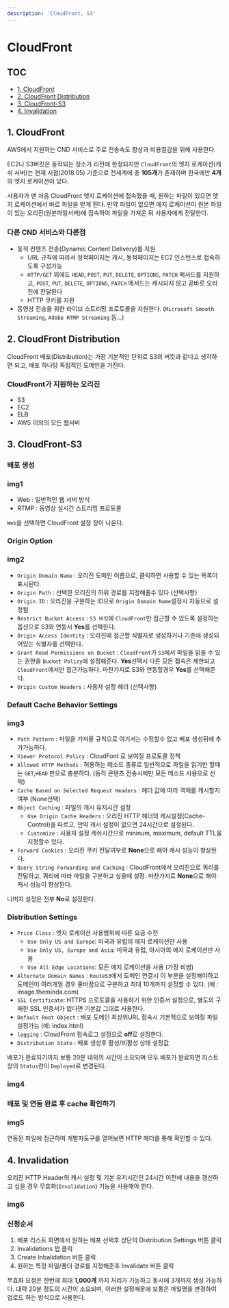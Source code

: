```yaml
---
description: 'CloudFront, S3'
---
```


# CloudFront

## TOC

* [1. CloudFront](cloudfront.md#1-cloudfront)
* [2. CloudFront Distribution](cloudfront.md#2-cloudfront-distribution)
* [3. CloudFront-S3](cloudfront.md#3-cloudfront-s3)
* [4. Invalidation](cloudfront.md#4-invalidation)

## 1. CloudFront

AWS에서 지원하는 CND 서비스로 주로 전송속도 향상과 비용절감을 위해 사용한다.

EC2나 S3버킷은 동작되는 장소가 리전에 한정되지만 `CloudFront`의 엣지 로케이션\(캐쉬 서버\)는 현재 시점\(2018.05\) 기준으로 전세계에 총 **105개**가 존재하며 한국에만 **4개**의 엣지 로케이션이 있다.

사용자가 맨 처음 CloudFront 엣지 로케이션에 접속했을 때, 원하는 파일이 있으면 엣지 로케이션에서 바로 파일을 받게 된다. 만약 파일이 없으면 에지 로케이션이 원본 파일이 있는 오리진\(원본파일서버\)에 접속하여 파일을 가져온 뒤 사용자에게 전달한다.

### 다른 CND 서비스와 다른점

* 동적 컨텐츠 전송\(Dynamic Content Delivery\)를 지원
  * URL 규칙에 따라서 정적페이지는 캐시, 동적페이지는 EC2 인스턴스로 접속하도록 구성가능
  * `HTTP/GET` 외에도 `HEAD`, `POST`, `PUT`, `DELETE`, `OPTIONS`, `PATCH` 메서드를 지원하고, `POST`, `PUT`, `DELETE`, `OPTIONS`, `PATCH` 메서드는 캐시되지 않고 곧바로 오리진에 전달된다
  * HTTP 쿠키를 지원
* 동영상 전송을 위한 라이브 스트리밍 프로토콜을 지원한다. \(`Microsoft Smooth Streaming`, `Adobe RTMP Streaming` 등...\)

## 2. CloudFront Distribution

CloudFront 배포\(Distribution\)는 가장 기본적인 단위로 S3의 버킷과 같다고 생각하면 되고, 배포 하나당 독립적인 도메인을 가진다.

### CloudFront가 지원하는 오리진

* S3
* EC2
* ELB
* AWS 이외의 모든 웹서버

## 3. CloudFront-S3

### 배포 생성

### img1

* Web : 일반적인 웹 서버 방식 
* RTMP : 동영상 실시간 스트리밍 프로토콜

`Web`을 선택하면 CloudFront 설정 창이 나온다.

### Origin Option

### img2

* `Origin Domain Name` : 오리진 도메인 이름으로, 클릭하면 사용할 수 있는 목록이 표시된다.
* `Origin Path` : 선택한 오리진의 하위 경로를 지정해줄수 있다 \(선택사항\)
* `Origin ID` : 오리진을 구분하는 ID으로 `Origin Domain Name`설정시 자동으로 설정됨
* `Restrict Bucket Access` : `S3 버킷`에 `CloudFront`만 접근할 수 있도록 설정하는 옵션으로 S3와 연동시 **Yes**를 선택한다.
* `Origin Access Identity` : 오리진에 접근할 식별자로 생성하거나 기존에 생성되어있는 식별자를 선택한다.
* `Grant Read Permissions on Bucket` : `CloudFront`가 `S3`에서 파일을 읽을 수 있는 권한을 `Bucket Policy`에 설정해준다. **Yes**선택시 다른 모든 접속은 제한되고 `CloudFront`에서만 접근가능하다. 마찬가지로 S3와 연동할경우 **Yes**를 선택해준다.
* `Origin Custom Headers` : 사용자 설정 헤더 \(선택사항\)

### Default Cache Behavior Settings

### img3

* `Path Pattern` : 파일을 가져올 규칙으로 여기서는 수정할수 없고 배포 생성뒤에 추가가능하다.
* `Viewer Protocol Policy` : CloudFont 로 보여질 프로토콜 정책
* `Allowed HTTP Methods` : 허용하는 메소드 종류로 일반적으로 파일을 읽기만 할때는 `GET`,`HEAD` 만으로 충분하다. \(동적 콘텐츠 전송시에만 모든 메소드 사용으로 선택\)
* `Cache Based on Selected Request Headers` : 헤더 값에 따라 객체를 캐시할지 여부 \(None선택\)
* `Object Caching` : 파일의 캐시 유지시간 설정
  * `Use Origin Cache Headers` : 오리진 HTTP 헤더의 캐시설정\(Cache-Control\)을 따르고, 만약 캐시 설정이 없으면 24시간으로 설정된다.
  * `Customize` : 사용자 설정 캐쉬시간으로 mininum, maximum, default TTL을 지정할수 있다.
* `Forward Cookies` : 오리진 쿠키 전달여부로 **None**으로 해야 캐시 성능이 향상된다.
* `Query String Forwarding and Caching` : CloudFront에서 오리진으로 쿼리를 전달하고, 쿼리에 따라 파일을 구분하고 싶을때 설정. 마찬가지로 **None**으로 해야 캐시 성능이 향상된다.

나머지 설정은 전부 **No**로 설정한다.

### Distribution Settings

* `Price Class` : 엣지 로케이션 사용범위에 따른 요금 수전
  * `Use Only US and Europe`: 미국과 유럽의 에지 로케이션만 사용
  * `Use Only US, Europe and Asia`: 미국과 유럽, 아시아의 에지 로케이션만 사용
  * `Use All Edge Locations`: 모든 에지 로케이션을 사용 \(가장 비쌈\)
* `Alternate Domain Names` : `Route53`에서 도메인 연결시 이 부분을 설정해야하고 도메인이 여러개일 경우 줄바꿈으로 구분하고 최대 10개까지 설정할 수 있다. \(예 : image.theminda.com\)
* `SSL Certificate`: HTTPS 프로토콜을 사용하기 위한 인증서 설정으로, 별도의 구매한 SSL 인증서가 없다면 기본값 그대로 사용한다.
* `Default Root Object` : 배포 도메인 최상위URL 접속시 기본적으로 보여질 파일 설정가능 \(예: index.html\)
* `logging` : CloudFront 접속로그 설정으로 **off**로 설정한다.
* `Distribution State` : 배포 생성후 활성/비활성 상태 설정값

배포가 완료되기까지 보통 20분 내외의 시간이 소요되며 모두 배포가 완료되면 리스트 창의 `Status`란이 `Deployed`로 변경된다.

### img4

### 배포 및 연동 완료 후 cache 확인하기

### img5

연동된 파일에 접근하여 개발자도구를 열어보면 HTTP 헤더를 통해 확인할 수 있다.

## 4. Invalidation

오리진 HTTP Header의 캐시 설정 및 기본 유지시간인 24시간 이전에 내용을 갱신하고 싶을 경우 무효화\(`Invalidation`\) 기능을 사용해야 한다.

### img6

### 신청순서

1. 배포 리스트 화면에서 원하는 배포 선택후 상단의 Distribution Settings 버튼 클릭 
2. Invalidations 탭 클릭
3. Create Inbalidation 버튼 클릭
4. 원하는 특정 파일/폴더 경로를 지정해준후 Invalidate 버튼 클릭

무효화 요청은 한번에 최대 **1,000개** 까지 처리가 가능하고 동시에 3개까지 생성 가능하다. 대략 20분 정도의 시간이 소요되며, 이러한 설정때문에 보통은 파일명을 변경하여 업로드 하는 방식으로 사용한다.

